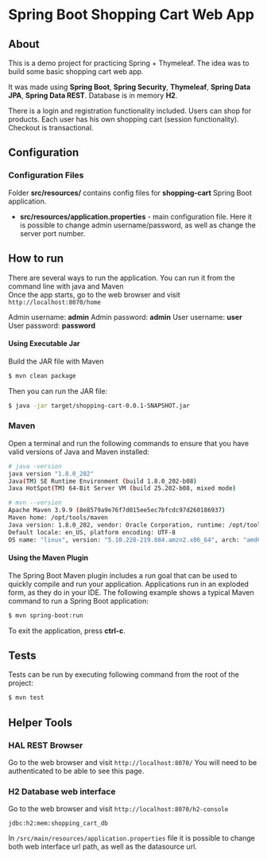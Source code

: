 # Spring Boot Shopping Cart Web App

## About

This is a demo project for practicing Spring + Thymeleaf. The idea was to build some basic shopping cart web app.

It was made using **Spring Boot**, **Spring Security**, **Thymeleaf**, **Spring Data JPA**, **Spring Data REST**. 
Database is in memory **H2**.

There is a login and registration functionality included.
Users can shop for products. Each user has his own shopping cart (session functionality).
Checkout is transactional.

## Configuration

### Configuration Files
Folder **src/resources/** contains config files for **shopping-cart** Spring Boot application.
* **src/resources/application.properties** - main configuration file. Here it is possible to change admin username/password,
as well as change the server port number.

## How to run
There are several ways to run the application. You can run it from the command line with java and Maven  
Once the app starts, go to the web browser and visit `http://localhost:8070/home`

Admin username: **admin**
Admin password: **admin**
User username: **user**
User password: **password**

#### Using Executable Jar

Build the JAR file with Maven
```bash
$ mvn clean package 
``` 

Then you can run the JAR file:
```bash
$ java -jar target/shopping-cart-0.0.1-SNAPSHOT.jar
```

### Maven

Open a terminal and run the following commands to ensure that you have valid versions of Java and Maven installed:

```bash
# java -version
java version "1.8.0_202"
Java(TM) SE Runtime Environment (build 1.8.0_202-b08)
Java HotSpot(TM) 64-Bit Server VM (build 25.202-b08, mixed mode)
```

```bash
# mvn --version
Apache Maven 3.9.9 (8e8579a9e76f7d015ee5ec7bfcdc97d260186937)
Maven home: /opt/tools/maven
Java version: 1.8.0_202, vendor: Oracle Corporation, runtime: /opt/tools/jdk1.8.0_202/jre
Default locale: en_US, platform encoding: UTF-8
OS name: "linux", version: "5.10.228-219.884.amzn2.x86_64", arch: "amd64", family: "unix"
```

#### Using the Maven Plugin

The Spring Boot Maven plugin includes a run goal that can be used to quickly compile and run your application. 
Applications run in an exploded form, as they do in your IDE. 
The following example shows a typical Maven command to run a Spring Boot application:
 
```bash
$ mvn spring-boot:run
``` 
To exit the application, press **ctrl-c**.

## Tests

Tests can be run by executing following command from the root of the project:

```bash
$ mvn test
```

## Helper Tools

### HAL REST Browser
Go to the web browser and visit `http://localhost:8070/`
You will need to be authenticated to be able to see this page.

### H2 Database web interface
Go to the web browser and visit `http://localhost:8070/h2-console`
```
jdbc:h2:mem:shopping_cart_db
```

In `/src/main/resources/application.properties` file it is possible to change both
web interface url path, as well as the datasource url.


